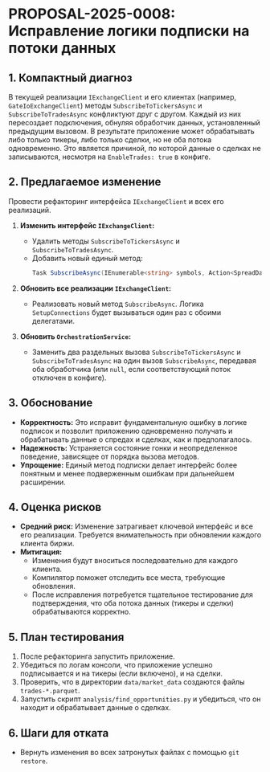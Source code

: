 # PROPOSAL-2025-0008: Исправление логики подписки на потоки данных

## 1. Компактный диагноз

В текущей реализации `IExchangeClient` и его клиентах (например, `GateIoExchangeClient`) методы `SubscribeToTickersAsync` и `SubscribeToTradesAsync` конфликтуют друг с другом. Каждый из них пересоздает подключения, обнуляя обработчик данных, установленный предыдущим вызовом. В результате приложение может обрабатывать либо только тикеры, либо только сделки, но не оба потока одновременно. Это является причиной, по которой данные о сделках не записываются, несмотря на `EnableTrades: true` в конфиге.

## 2. Предлагаемое изменение

Провести рефакторинг интерфейса `IExchangeClient` и всех его реализаций.

1.  **Изменить интерфейс `IExchangeClient`:**
    -   Удалить методы `SubscribeToTickersAsync` и `SubscribeToTradesAsync`.
    -   Добавить новый единый метод:
        ```csharp
        Task SubscribeAsync(IEnumerable<string> symbols, Action<SpreadData>? onTickerData, Action<TradeData>? onTradeData);
        ```

2.  **Обновить все реализации `IExchangeClient`:**
    -   Реализовать новый метод `SubscribeAsync`. Логика `SetupConnections` будет вызываться один раз с обоими делегатами.

3.  **Обновить `OrchestrationService`:**
    -   Заменить два раздельных вызова `SubscribeToTickersAsync` и `SubscribeToTradesAsync` на один вызов `SubscribeAsync`, передавая оба обработчика (или `null`, если соответствующий поток отключен в конфиге).

## 3. Обоснование

- **Корректность:** Это исправит фундаментальную ошибку в логике подписок и позволит приложению одновременно получать и обрабатывать данные о спредах и сделках, как и предполагалось.
- **Надежность:** Устраняется состояние гонки и неопределенное поведение, зависящее от порядка вызова методов.
- **Упрощение:** Единый метод подписки делает интерфейс более понятным и менее подверженным ошибкам при дальнейшем расширении.

## 4. Оценка рисков

- **Средний риск:** Изменение затрагивает ключевой интерфейс и все его реализации. Требуется внимательность при обновлении каждого клиента биржи.
- **Митигация:**
    -   Изменения будут вноситься последовательно для каждого клиента.
    -   Компилятор поможет отследить все места, требующие обновления.
    -   После исправления потребуется тщательное тестирование для подтверждения, что оба потока данных (тикеры и сделки) обрабатываются корректно.

## 5. План тестирования

1.  После рефакторинга запустить приложение.
2.  Убедиться по логам консоли, что приложение успешно подписывается и на тикеры (если включено), и на сделки.
3.  Проверить, что в директории `data/market_data` создаются файлы `trades-*.parquet`.
4.  Запустить скрипт `analysis/find_opportunities.py` и убедиться, что он находит и обрабатывает данные о сделках.

## 6. Шаги для отката

- Вернуть изменения во всех затронутых файлах с помощью `git restore`.